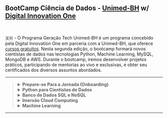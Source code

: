 ## BootCamp Ciência de Dados - [Unimed-BH](http://www.unimedbh.com.br/) w/ [Digital Innovation One](https://www.dio.me/)

<br>

:brazil: - O Programa Geração Tech Unimed-BH é um programa concebido pela Digital Innovation One em parceria com a Unimed-BH, que oferece [cursos gratuitos](https://web.dio.me/track/geracao-tech-unimed-bh-ciencia-de-dados). Nesta segunda edição, o bootcamp formará novos cientistas de dados nas tecnologias Python, Machine Learning, MySQL, MongoDB e AWS. Durante o bootcamp, iremos desenvolver projetos práticos, participando de mentorias ao vivo e exclusivas, 
e obter seu certificados dos diversos assuntos abordados.
<br>

----

<blockquote>
<details>
  <summary><strong>Prepare-se Para a Jornada (Onboarding)</strong></summary><br />
    
  - [x] Boas-vindas: Geração Tech Unimed BH
  - [x] Aula Inaugural
  - [x] Conheça as Oportunidades da DIO
  - [x] Seja Protagonista nesse Bootcamp
  - [x] Introodução ao Git e GitHub
  - [x] Como Entregar seu Desafio de Projeto
  - [x] <b>Desafio</b> : Criando o Repositório para compartilhar Seu Progresso
 
    <br />
</details>
 <details>
  <summary><strong>Python para Cientistas de Dados</strong></summary><br />

  - [x] Ambiente de Desenvolvimento e Primeiros Passos
  - [x] Conhecendo a Linguagem de Programação Python
  - [x] Tipos de Operadores com Python
  - [x] Estrutras Condicionais e de Repetição em Python
  - [x] Manipulação de Strings com Python
  - [x] <b>Desafio de Código</b> : Desafios Iniciais Py - Unimed-BH
  - [x] [<b>Desafio de Projeto</b> : Análise de dados com Python e Pandas](https://github.com/VitorFran1337/pandas_introduction)
  - [x] Trabalhando com Listas em Python
  - [x] Conhecendo Tuplas em Python
  - [x] Explorando Conjuntos em Python
  - [x] Aprendendo a Utilizar Dicionários em Python
  - [x] Dominando Funções em Python
  - [x] Fundamentos de ETL (Extract, Transform, Load) em Python
  - [x] Introdução à Programação Orientada a Objetos (POO) em Python
  - [ ] Aprendendo o Conceito de Herança em Python
  - [ ] Aplicando Encapsulamento em Python
  - [ ] Conhecendo Polimorfismo em Python
  - [ ] <b>Desafio de Código</b> : Desafios Intermediários Py - Unimed-BH
  - [ ] [<b>Desafio de Projeto</b> : Descomplicando a Criação de Pacotes de Processamento de Imagens em Python](link-do-repositorio)
  - [ ] [<b>Desafio de Projeto</b> : Criando Modelos com Python e Machine Learning para Prever a Evolução do COVID-19 no Brasil](link-do-repositorio)

    <br />
 </details>
 <details>
  <summary><strong>Banco de Dados SQL e NoSQL</strong></summary><br />

  - [x] Introdução a Banco de Dados
  - [x] Sistemas de Gerenciamento de Banco de Dados
  - [x] Modelagem de Dados para Banco de Dados
  - [x] Arquitetura de Banco de Dados
  - [x] Fundamentos de Modelagem e Projeto de Dados
  - [x] Modelo de Entidade Relacionamento com Banco de Dados
  - [x] Modelo de Relacionamento de Entidade Aprimorado com Banco de Dados
  - [x] [<b>Desafio</b> : Refinando um Projeto Conceitual de Banco de Dados - E-COMMERCE](https://github.com/VitorFran1337/dio-db-e_commerce)
  - [x] [<b>Desafio de Projeto</b> : Construindo um Esquema Conceitual para Banco de Dados](https://github.com/VitorFran1337/dio-unimed-workshop)
  - [x] Modelo Relacional e Mapeamento Relacional com Banco de Dados
  - [x] Primeiros Passos com SQL
  - [x] Explorando Queries com SQL
  - [x] Criando Queries com Funções e Cláusulas de Agrupamento
  - [x] Agrupando Registros e Tabelas com Join Statement
  - [ ] [<b>Desafio de Projeto</b> : Construindo seu Primeiro Projeto Lógico com Banco de Dados](https://github.com/VitorFran1337/dio-db-e_commerce)
  - [ ] [<b>Desafio de Projeto</b> : Construa um Projeto Lógico de Banco de Dados do Zero](https://github.com/VitorFran1337/dio-unimed-workshop)
  - [x] Introdução ao MongoDB e Banco de Dados NoSQL
  
    <br />
  </details>
  <details>
  <summary><strong>Imersão Cloud Computing</strong></summary><br />
 
  - [ ] Primeiros Passos com AWS
  - [ ] [<b>Desafio de Projeto</b> : Boas Práticas com DynamoDB](link-do-repositorio)
  - [ ] Desenvolvendo Soluções Serverless na AWS
  - [ ] Introdução à Engenharia de Dados na AWS
  - [ ] Imersão ao Ecossistema Cloud Data AWS
  - [ ] [<b>Desafio de Projeto</b> : Explorando Dados Demográficos com Serviços de Big Data na AWS](link-do-repositorio)

    <br />
  </details>
   <details>
  <summary><strong>Machine Learning</strong></summary><br />

  - [ ] Linguagens de Programação para Machine Learning
  - [ ] Python para Machine Learning
  - [ ] R para Machine Learning
  - [ ] Entendendo Machine Learning com Amazon SageMaker
  - [ ] [<b>Desafio de Projeto</b> : Treinamento de Redes Neurais com Transfer Learning
  
    <br />
  </details>
  </blockquote>
  
  ----
